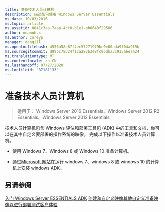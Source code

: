 ```yaml
---
title: 准备技术人员计算机
description: 描述如何使用 Windows Server Essentials
ms.date: 10/03/2016
ms.topic: article
ms.assetid: 8841c3aa-7aaa-4cc0-b1e1-ab0643f29586
author: nnamuhcs
ms.author: coreyp
manager: dongill
ms.openlocfilehash: 4556a58e87f4ec57271979be0e00ada9f04a9f5b
ms.sourcegitcommit: d99bc78524f1ca287b3e8fc06dba3c915a6e7a24
ms.translationtype: MT
ms.contentlocale: zh-CN
ms.lasthandoff: 07/27/2020
ms.locfileid: "87181133"
---
```

# <a name="prepare-the-technician-computer"></a>准备技术人员计算机

>适用于： Windows Server 2016 Essentials、Windows Server 2012 R2 Essentials、Windows Server 2012 Essentials

技术人员计算机包含 Windows 评估和部署工具包 (ADK) 中的工具和文档，你可以在其中自定义要部署的操作系统的映像。 完成以下操作以准备技术人员计算机。

-   使用 Windows 7、Windows 8 或 Windows 10 准备计算机。

-   通过[Microsoft 网站](https://go.microsoft.com/fwlink/?LinkID=248647)在运行 windows 7、windows 8 或 windows 10 的计算机上安装 windows ADK。

## <a name="see-also"></a>另请参阅

 [入门 Windows Server ESSENTIALS ADK](Getting-Started-with-the-Windows-Server-Essentials-ADK.md) [创建和自定义映像](Creating-and-Customizing-the-Image.md)[其他自定义](Additional-Customizations.md)[准备映像以进行部署](Preparing-the-Image-for-Deployment.md)[测试客户体验](Testing-the-Customer-Experience.md)

